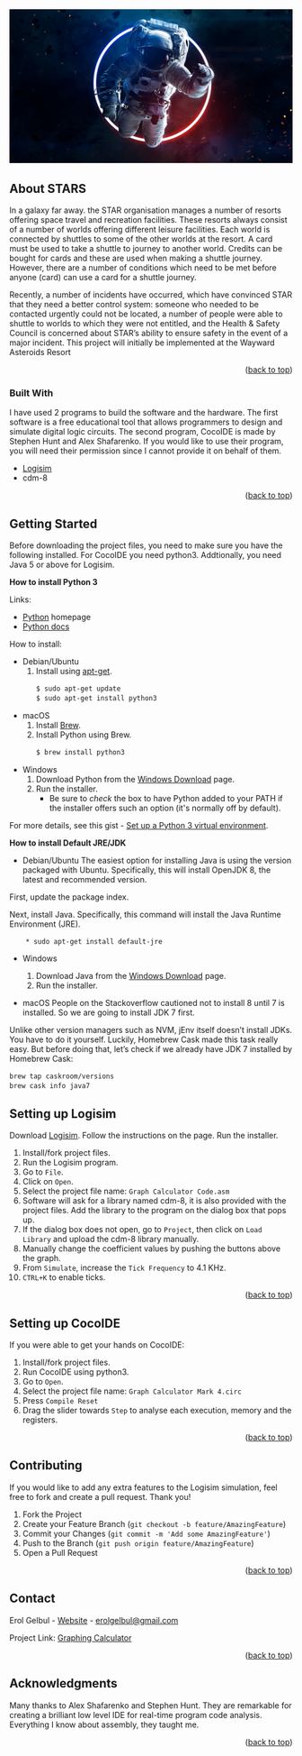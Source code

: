 <div id="top"></div>

<div style="text-align:center"><img src="images/cover_image.jpg" /></div>

<!-- ABOUT THE PROJECT -->
## About STARS

In a galaxy far away. the STAR organisation manages a number of resorts offering space travel and recreation facilities. These resorts always consist of a number of worlds offering different leisure facilities. Each world is connected by shuttles to some of the other worlds at the resort. A card must be used to take a shuttle to journey to another world. Credits can be bought for cards and these are used when making a shuttle journey. However, there are a number of conditions which need to be met before anyone (card) can use a card for a shuttle journey.  

Recently, a number of incidents have occurred, which have convinced STAR that they need a better control system: someone who needed to be contacted urgently could not be located, a number of people were able to shuttle to worlds to which they were not entitled, and the Health & Safety Council is concerned about STAR’s ability to ensure  safety in the event of a major incident. This project will initially be implemented at the Wayward Asteroids Resort 

<p align="right">(<a href="#top">back to top</a>)</p>

### Built With

I have used 2 programs to build the software and the hardware.
The first software is a free educational tool that allows programmers to design and simulate digital logic circuits. The second program, CocoIDE is made by
Stephen Hunt and Alex Shafarenko. If you would like to use their program, you will need their permission since I cannot provide it on behalf of them.

* [Logisim](http://www.cburch.com/logisim/)
* cdm-8

<p align="right">(<a href="#top">back to top</a>)</p>



<!-- GETTING STARTED -->
## Getting Started

Before downloading the project files, you need to make sure you have the following installed. For CocoIDE you need python3. Addtionally, you need Java 5 or above for Logisim.


**How to install Python 3**

Links:
- [Python](https://python.org/) homepage
- [Python docs](https://docs.python.org/)


How to install:

- Debian/Ubuntu
    1. Install using [apt-get](https://linux.die.net/man/8/apt-get).
        ```sh
        $ sudo apt-get update
        $ sudo apt-get install python3
        ```
- macOS
    1. Install [Brew](https://brew.sh).
    2. Install Python using Brew.
        ```sh
        $ brew install python3
        ```
- Windows
    1. Download Python from the [Windows Download](https://www.python.org/downloads/windows/) page.
    2. Run the installer.
        - Be sure to _check_ the box to have Python added to your PATH if the installer offers such an option (it's normally off by default).

For more details, see this gist - [Set up a Python 3 virtual environment](https://gist.github.com/MichaelCurrin/3a4d14ba1763b4d6a1884f56a01412b7).



**How to install Default JRE/JDK**

- Debian/Ubuntu
The easiest option for installing Java is using the version packaged with Ubuntu. Specifically, this will install OpenJDK 8, the latest and recommended version.

First, update the package index.

Next, install Java. Specifically, this command will install the Java Runtime Environment (JRE).

        * sudo apt-get install default-jre
        
- Windows
  1. Download Java from the [Windows Download](https://java.com/en/download/help/download_options.html) page.
  2. Run the installer.

- macOS
People on the Stackoverflow cautioned not to install 8 until 7 is installed. So we are going to install JDK 7 first.

Unlike other version managers such as NVM, jEnv itself doesn’t install JDKs. You have to do it yourself. Luckily, Homebrew Cask made this task really easy.
But before doing that, let’s check if we already have JDK 7 installed by Homebrew Cask:

```sh
brew tap caskroom/versions
brew cask info java7
```




<!-- SET-UP -->
## Setting up Logisim

Download [Logisim](http://www.cburch.com/logisim/).
Follow the instructions on the page. Run the installer.

1. Install/fork project files.
2. Run the Logisim program.
3. Go to `File`.
4. Click on `Open`.
5. Select the project file name: `Graph Calculator Code.asm`
6. Software will ask for a library named cdm-8, it is also provided with the project files. Add the library to the program on the dialog box that pops up.
7. If the dialog box does not open, go to `Project`, then click on `Load Library` and upload the cdm-8 library manually.
8. Manually change the coefficient values by pushing the buttons above the graph.
9. From `Simulate`, increase the `Tick Frequency` to 4.1 KHz.
10. `CTRL+K` to enable ticks.


<p align="right">(<a href="#top">back to top</a>)</p>



<!-- SET-UP -->
## Setting up CocoIDE

If you were able to get your hands on CocoIDE:

1. Install/fork project files.
2. Run CocoIDE using python3.
3. Go to `Open`.
4. Select the project file name: `Graph Calculator Mark 4.circ`
5. Press `Compile Reset`
6. Drag the slider towards `Step` to analyse each execution, memory and the registers.

<p align="right">(<a href="#top">back to top</a>)</p>




<!-- CONTRIBUTING -->
## Contributing

If you would like to add any extra features to the Logisim simulation, feel free to fork and create a pull request. Thank you!

1. Fork the Project
2. Create your Feature Branch (`git checkout -b feature/AmazingFeature`)
3. Commit your Changes (`git commit -m 'Add some AmazingFeature'`)
4. Push to the Branch (`git push origin feature/AmazingFeature`)
5. Open a Pull Request

<p align="right">(<a href="#top">back to top</a>)</p>




<!-- CONTACT -->
## Contact

Erol Gelbul - [Website](erolgelbul.com) - erolgelbul@gmail.com

Project Link: [Graphing Calculator](https://github.com/ErolGelbul/low_level_graph_calculator)

<p align="right">(<a href="#top">back to top</a>)</p>



<!-- ACKNOWLEDGMENTS -->
## Acknowledgments

Many thanks to Alex Shafarenko and Stephen Hunt. They are remarkable for creating a brilliant low level IDE for real-time program code analysis. Everything I know about
assembly, they taught me.

<p align="right">(<a href="#top">back to top</a>)</p>



<!-- MARKDOWN LINKS & IMAGES -->
